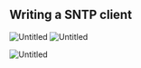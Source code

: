 
## Writing a SNTP client

![Untitled](https://user-images.githubusercontent.com/47218652/60994720-a8510200-a316-11e9-8c4a-e5fc57e587eb.png)
![Untitled](https://user-images.githubusercontent.com/47218652/60994786-c880c100-a316-11e9-8bf9-9f41d973fabe.png)

![Untitled](https://user-images.githubusercontent.com/47218652/60994825-dd5d5480-a316-11e9-8892-4e3a3af9bcdb.png)
